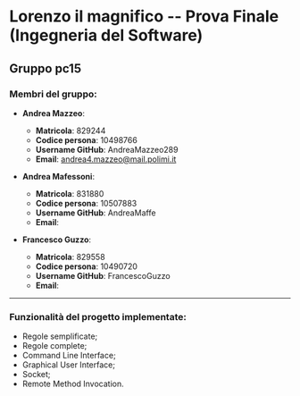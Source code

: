 # Lorenzo il magnifico -- Prova Finale (Ingegneria del Software)

## Gruppo pc15

### Membri del gruppo:
- __Andrea Mazzeo__:
  * __Matricola__: 829244
  * __Codice persona__: 10498766
  * __Username GitHub__: AndreaMazzeo289
  * __Email__: andrea4.mazzeo@mail.polimi.it
 
- __Andrea Mafessoni__:
  * __Matricola__: 831880
  * __Codice persona__: 10507883
  * __Username GitHub__: AndreaMaffe
  * __Email__: 
 
- __Francesco Guzzo__:
  * __Matricola__: 829558
  * __Codice persona__: 10490720
  * __Username GitHub__: FrancescoGuzzo
  * __Email__: 
 
---

### Funzionalità del progetto implementate:
- Regole semplificate;
- Regole complete;
- Command Line Interface;
- Graphical User Interface;
- Socket;
- Remote Method Invocation.

